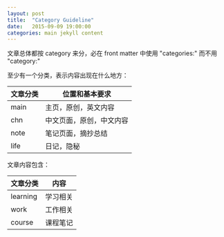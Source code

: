 ```yaml
---
layout: post
title:  "Category Guideline"
date:   2015-09-09 19:00:00
categories: main jekyll content
---
```


文章总体都按 category 来分，必在 front matter 中使用 "categories:" 而不用 "category:"

至少有一个分类，表示内容出现在什么地方：

| 文章分类 | 位置和基本要求 |
| ---- | ---- |
| main | 主页，原创，英文内容 |
| chn | 中文页面，原创，中文内容 |
| note | 笔记页面，摘抄总结 |
| life | 日记，隐秘 |

文章内容包含：

| 文章分类 | 内容 |
| ---- | ---- |
| learning | 学习相关 |
| work | 工作相关 |
| course | 课程笔记 |
